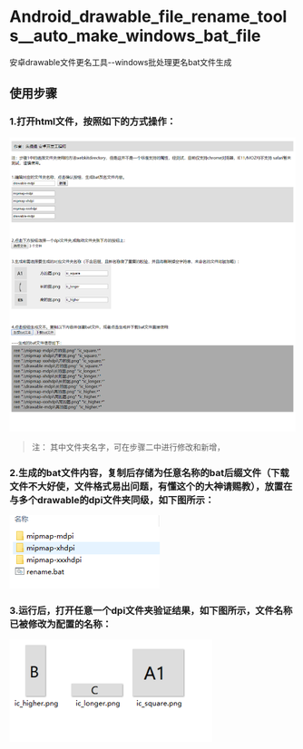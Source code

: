# Android_drawable_file_rename_tools__auto_make_windows_bat_file
安卓drawable文件更名工具--windows批处理更名bat文件生成

## 使用步骤

### 1.打开html文件，按照如下的方式操作：

![image](https://github.com/capricorn1204/Android_drawable_file_rename_tools__auto_make_windows_bat_file/blob/master/images/demo_use.png)

> 注： 其中文件夹名字，可在步骤二中进行修改和新增，
### 2.生成的bat文件内容，复制后存储为任意名称的bat后缀文件（下载文件不大好使，文件格式易出问题，有懂这个的大神请赐教），放置在与多个drawable的dpi文件夹同级，如下图所示：

![image](https://github.com/capricorn1204/Android_drawable_file_rename_tools__auto_make_windows_bat_file/blob/master/images/demo_bat_file.png)

### 3.运行后，打开任意一个dpi文件夹验证结果，如下图所示，文件名称已被修改为配置的名称：

![image](https://github.com/capricorn1204/Android_drawable_file_rename_tools__auto_make_windows_bat_file/blob/master/images/demo_result1.png)

